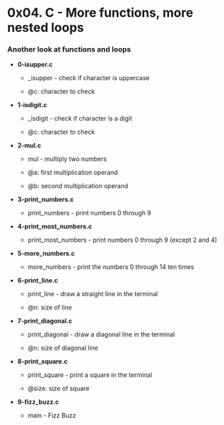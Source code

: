 # 0x04. C - More functions, more nested loops

### Another look at functions and loops



* **0-isupper.c**

  * \_isupper - check if character is uppercase

  * @c: character to check



* **1-isdigit.c**

  * \_isdigit - check if character is a digit

  * @c: character to check



* **2-mul.c**

  * mul - multiply two numbers

  * @a: first multiplication operand

  * @b: second multiplication operand



* **3-print\_numbers.c**

  * print\_numbers - print numbers 0 through 9



* **4-print\_most\_numbers.c**

  * print\_most\_numbers - print numbers 0 through 9 (except 2 and 4)



* **5-more\_numbers.c**

  * more\_numbers - print the numbers 0 through 14 ten times



* **6-print\_line.c**

  * print\_line - draw a straight line in the terminal

  * @n: size of line



* **7-print\_diagonal.c**

  * print\_diagonal - draw a diagonal line in the terminal

  * @n: size of diagonal line



* **8-print\_square.c**

  * print\_square - print a square in the terminal

  * @size: size of square



* **9-fizz\_buzz.c**

  * main - Fizz Buzz
